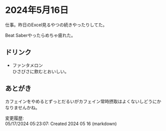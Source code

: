 # 2024年5月16日

仕事。昨日のExcel見るやつの続きやったりしてた。

Beat Saberやったらめちゃ疲れた。

## ドリンク

- ファンタメロン  
ひさびさに飲むとおいしい。

## あとがき

カフェインをやめるとずっとだるいがカフェイン常時摂取はよくないしどうにかなりませんかね。

変更履歴:  
05/17/2024 05:23:07: Created 2024 05 16 (markdown)  
